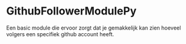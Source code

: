 # GithubFollowerModulePy
Een basic module die ervoor zorgt dat je gemakkelijk kan zien hoeveel volgers een specifiek github account heeft.
